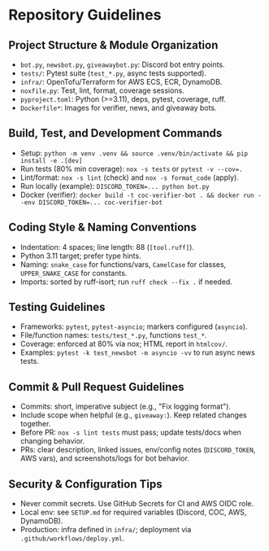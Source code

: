 # Repository Guidelines

## Project Structure & Module Organization
- `bot.py`, `newsbot.py`, `giveawaybot.py`: Discord bot entry points.
- `tests/`: Pytest suite (`test_*.py`, async tests supported).
- `infra/`: OpenTofu/Terraform for AWS ECS, ECR, DynamoDB.
- `noxfile.py`: Test, lint, format, coverage sessions.
- `pyproject.toml`: Python (>=3.11), deps, pytest, coverage, ruff.
- `Dockerfile*`: Images for verifier, news, and giveaway bots.

## Build, Test, and Development Commands
- Setup: `python -m venv .venv && source .venv/bin/activate && pip install -e .[dev]`
- Run tests (80% min coverage): `nox -s tests` or `pytest -v --cov=.`
- Lint/format: `nox -s lint` (check) and `nox -s format_code` (apply).
- Run locally (example): `DISCORD_TOKEN=... python bot.py`
- Docker (verifier): `docker build -t coc-verifier-bot . && docker run --env DISCORD_TOKEN=... coc-verifier-bot`

## Coding Style & Naming Conventions
- Indentation: 4 spaces; line length: 88 (`[tool.ruff]`).
- Python 3.11 target; prefer type hints.
- Naming: `snake_case` for functions/vars, `CamelCase` for classes, `UPPER_SNAKE_CASE` for constants.
- Imports: sorted by ruff-isort; run `ruff check --fix .` if needed.

## Testing Guidelines
- Frameworks: `pytest`, `pytest-asyncio`; markers configured (`asyncio`).
- File/function names: `tests/test_*.py`, functions `test_*`.
- Coverage: enforced at 80% via nox; HTML report in `htmlcov/`.
- Examples: `pytest -k test_newsbot -m asyncio -vv` to run async news tests.

## Commit & Pull Request Guidelines
- Commits: short, imperative subject (e.g., "Fix logging format").
- Include scope when helpful (e.g., `giveaway:`). Keep related changes together.
- Before PR: `nox -s lint tests` must pass; update tests/docs when changing behavior.
- PRs: clear description, linked issues, env/config notes (`DISCORD_TOKEN`, AWS vars), and screenshots/logs for bot behavior.

## Security & Configuration Tips
- Never commit secrets. Use GitHub Secrets for CI and AWS OIDC role.
- Local env: see `SETUP.md` for required variables (Discord, COC, AWS, DynamoDB).
- Production: infra defined in `infra/`; deployment via `.github/workflows/deploy.yml`.
